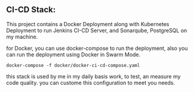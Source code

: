 ## CI-CD Stack:
This project contains a Docker Deployment along with Kubernetes Deployment to run Jenkins CI-CD Server,
and Sonarqube, PostgreSQL on my machine.

for Docker, you can use docker-compose to run the deployment, also you can run the deployment using Docker in Swarm Mode.
```
docker-compose -f docker/docker-ci-cd-compose.yaml
```

this stack is used by me in my daily basis work, to test, an measure my code quality. you can custome this configuration to meet you needs.

